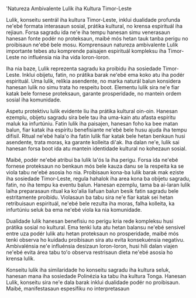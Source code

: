 'Natureza Ambivalente Lulik iha Kultura Timor-Leste

Lulik, konseitu sentrál iha kultura Timor-Leste, inklui dualidade profunda ne'ebé formata interasaun sosial, prátika kultural, no krensa espirituál iha rejiaun. Forsa sagradu ida ne'e iha tempu hanesan simu venerasaun hanesan fonte podér no proteksaun, maibé mós hetan tauk tanba perigu no proibisaun ne'ebé bele mosu. Komprensaun natureza ambivalente Lulik importante tebes atu komprende paisajen espirituál kompleksu iha Timor-Leste no influénsia nia iha vida loron-loron.

Iha nia baze, Lulik reprezenta sagradu ka proibidu iha sosiedade Timor-Leste. Inklui obijetu, fatin, no prátika barak ne'ebé ema koko atu iha podér espirituál. Uma lulik, relíkia asendente, no marka naturál balun konsidera hanesan lulik no simu trata ho respeitu boot. Elementu lulik sira ne'e fiar katak bele fornese proteksaun, garante prosperidade, no mantein ordem sosial iha komunidade.

Aspetu protektivu lulik evidente liu iha prátika kultural oin-oin. Hanesan ezemplu, obijetu sagradu sira bele tau iha uma-kain atu afasta espíritu maluk ka infurtúniu. Fatin lulik iha paisajen, hanesan foho ka bee matan balun, fiar katak iha espíritu benefisiante ne'ebé bele husu ajuda iha tempu difisil. Ritual ne'ebé hala'o iha fatin lulik fiar katak bele hetan benkaun husi asendente, trata moras, ka garante kolleita di'ak. Iha dalan ne'e, lulik sai hanesan forsa boot ida atu mantein identidade kultural no kohezaun sosial.

Maibé, podér ne'ebé atribui ba lulik la'ós la iha perigu. Forsa ida ne'ebé fornese proteksaun no benkaun mós bele kauza danu se la respeita ka se viola tabu ne'ebé asosia ho nia. Proibisaun kona-ba lulik barak mak eziste iha sosiedade Timor-Leste, regula hahalok iha area kona ba obijetu sagradu, fatin, no iha tempu ka eventu balun. Hanesan ezemplu, tama ba ai-laran lulik laiha preparasaun ritual ka ko'alia liafuan balun besik fatin sagradu bele estritamente proibidu. Violasaun ba tabu sira ne'e fiar katak sei hetan retribuisaun espirituál, ne'ebé bele rezulta iha moras, falha kolleita, ka infurtúniu seluk ba ema ne'ebé viola ka nia komunidade.

Dualidade lulik hanesan benefisiu no perigu kria rede kompleksu husi prátika sosial no kultural. Ema tenki luta atu hetan balansu ne'ebé sensivel entre uza podér lulik atu hetan proteksaun no prosperidade, maibé mós tenki observa ho kuidadu proibisaun sira atu evita konsekuénsia negativu. Ambivalénsia ne'e influénsia desizaun loron-loron, husi hili dalan viajen ne'ebé evita área tabu to'o observa restrisaun dieta ne'ebé asosia ho krensa lulik.

Konseitu lulik iha similaridade ho konseitu sagradu iha kultura seluk, hanesan mana iha sosiedade Polinézia ka tabu iha kultura Tonga. Hanesan Lulik, konseitu sira ne'e dala barak inklui dualidade podér no proibisaun. Maibé, manifestasaun espesífiku no interpretasaun